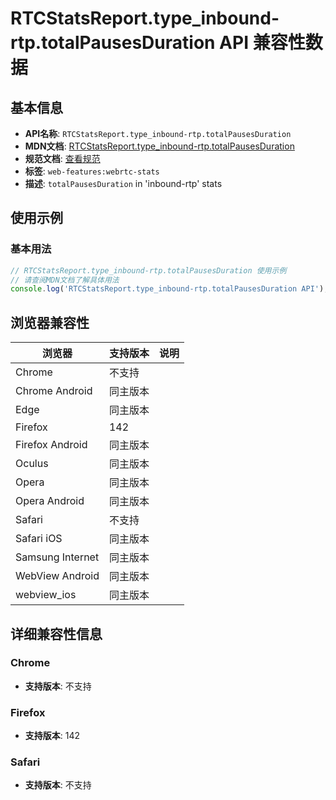 # RTCStatsReport.type_inbound-rtp.totalPausesDuration API 兼容性数据

## 基本信息

- **API名称**: `RTCStatsReport.type_inbound-rtp.totalPausesDuration`
- **MDN文档**: [RTCStatsReport.type_inbound-rtp.totalPausesDuration](https://developer.mozilla.org/docs/Web/API/RTCInboundRtpStreamStats/totalPausesDuration)
- **规范文档**: [查看规范](https://w3c.github.io/webrtc-stats/#dom-rtcinboundrtpstreamstats-totalpausesduration)
- **标签**: `web-features:webrtc-stats`
- **描述**: `totalPausesDuration` in 'inbound-rtp' stats

## 使用示例

### 基本用法

```javascript
// RTCStatsReport.type_inbound-rtp.totalPausesDuration 使用示例
// 请查阅MDN文档了解具体用法
console.log('RTCStatsReport.type_inbound-rtp.totalPausesDuration API');
```

## 浏览器兼容性

| 浏览器 | 支持版本 | 说明 |
|--------|----------|------|
| Chrome | 不支持 |  |
| Chrome Android | 同主版本 |  |
| Edge | 同主版本 |  |
| Firefox | 142 |  |
| Firefox Android | 同主版本 |  |
| Oculus | 同主版本 |  |
| Opera | 同主版本 |  |
| Opera Android | 同主版本 |  |
| Safari | 不支持 |  |
| Safari iOS | 同主版本 |  |
| Samsung Internet | 同主版本 |  |
| WebView Android | 同主版本 |  |
| webview_ios | 同主版本 |  |

## 详细兼容性信息

### Chrome

- **支持版本**: 不支持

### Firefox

- **支持版本**: 142

### Safari

- **支持版本**: 不支持

